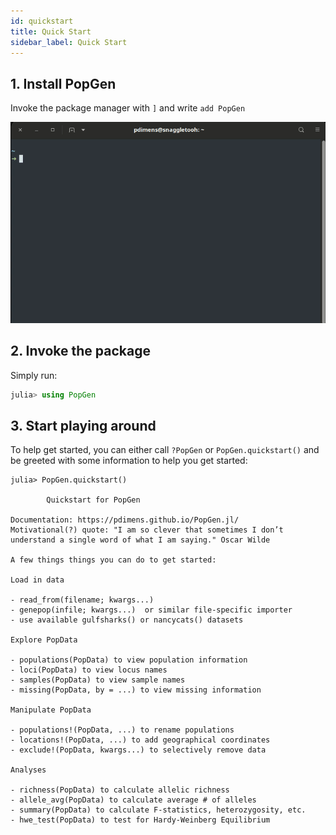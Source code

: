 ```yaml
---
id: quickstart
title: Quick Start
sidebar_label: Quick Start
---
```

## 1. Install PopGen
Invoke the package manager with `]` and write `add PopGen`

![install](/img/install_repl.gif)



## 2. Invoke the package

Simply run:

```julia
julia> using PopGen
```



## 3. Start playing around

To help get started, you can either call `?PopGen` or `PopGen.quickstart()` and be greeted with some information to help you get started:

```
julia> PopGen.quickstart()

        Quickstart for PopGen

Documentation: https://pdimens.github.io/PopGen.jl/
Motivational(?) quote: "I am so clever that sometimes I don’t understand a single word of what I am saying." Oscar Wilde

A few things things you can do to get started:

Load in data

- read_from(filename; kwargs...)
- genepop(infile; kwargs...)  or similar file-specific importer
- use available gulfsharks() or nancycats() datasets

Explore PopData

- populations(PopData) to view population information
- loci(PopData) to view locus names
- samples(PopData) to view sample names
- missing(PopData, by = ...) to view missing information

Manipulate PopData

- populations!(PopData, ...) to rename populations
- locations!(PopData, ...) to add geographical coordinates
- exclude!(PopData, kwargs...) to selectively remove data

Analyses

- richness(PopData) to calculate allelic richness
- allele_avg(PopData) to calculate average # of alleles
- summary(PopData) to calculate F-statistics, heterozygosity, etc.
- hwe_test(PopData) to test for Hardy-Weinberg Equilibrium
```

